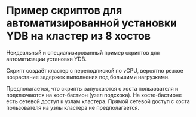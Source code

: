 # Пример скриптов для автоматизированной установки YDB на кластер из 8 хостов

Неидеальный и специализированный пример скриптов для автоматизации установки YDB.

Скрипт создаёт кластер с переподпиской по vCPU, вероятно резкое возрастание задержек выполнения под большими нагрузками.

Предполагается, что скрипты запускаются с хоста пользователя и подключаются на хост-бастион (узел подскока).
На хосте-бастионе есть сетевой доступ к узлам кластера.
Прямой сетевой доступ с хоста пользователя на узлы кластера не предполагается.
